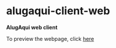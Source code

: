 # alugaqui-client-web
**AlugAqui web client**

To preview the webpage, click [here](http://35.165.16.158:3000/) 
